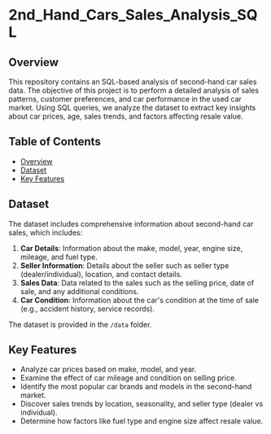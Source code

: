 # 2nd_Hand_Cars_Sales_Analysis_SQL

## Overview

This repository contains an SQL-based analysis of second-hand car sales data. The objective of this project is to perform a detailed analysis of sales patterns, customer preferences, and car performance in the used car market. Using SQL queries, we analyze the dataset to extract key insights about car prices, age, sales trends, and factors affecting resale value.

## Table of Contents

- [Overview](#overview)
- [Dataset](#dataset)
- [Key Features](#key-features)

## Dataset

The dataset includes comprehensive information about second-hand car sales, which includes:

1. **Car Details**: Information about the make, model, year, engine size, mileage, and fuel type.
2. **Seller Information**: Details about the seller such as seller type (dealer/individual), location, and contact details.
3. **Sales Data**: Data related to the sales such as the selling price, date of sale, and any additional conditions.
4. **Car Condition**: Information about the car's condition at the time of sale (e.g., accident history, service records).

The dataset is provided in the `/data` folder.

## Key Features

- Analyze car prices based on make, model, and year.
- Examine the effect of car mileage and condition on selling price.
- Identify the most popular car brands and models in the second-hand market.
- Discover sales trends by location, seasonality, and seller type (dealer vs individual).
- Determine how factors like fuel type and engine size affect resale value.


